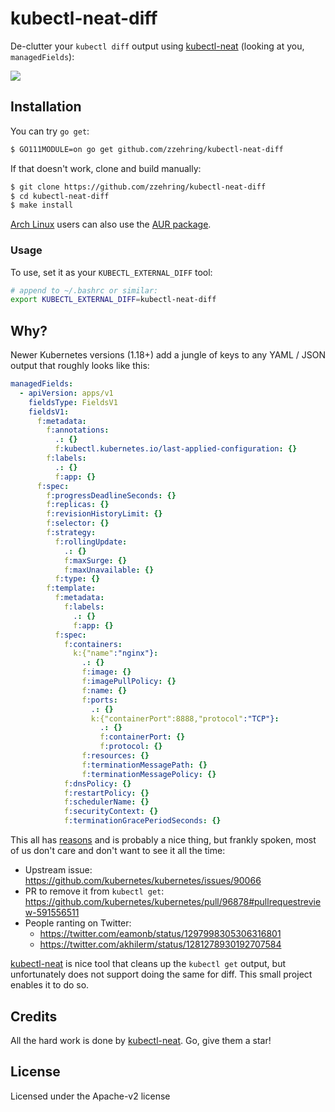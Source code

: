 # kubectl-neat-diff

De-clutter your `kubectl diff` output using [kubectl-neat](https://github.com/itaysk/kubectl-neat) (looking at you, `managedFields`):

![](./banner.png)

## Installation

You can try `go get`:

```bash
$ GO111MODULE=on go get github.com/zzehring/kubectl-neat-diff
```

If that doesn't work, clone and build manually:

```bash
$ git clone https://github.com/zzehring/kubectl-neat-diff
$ cd kubectl-neat-diff
$ make install
```

[Arch Linux](https://archlinux.org) users can also use the [AUR package](https://aur.archlinux.org/packages/kubectl-neat-diff).

### Usage

To use, set it as your `KUBECTL_EXTERNAL_DIFF` tool:

```bash
# append to ~/.bashrc or similar:
export KUBECTL_EXTERNAL_DIFF=kubectl-neat-diff
```

## Why?

Newer Kubernetes versions (1.18+) add a jungle of keys to any YAML / JSON output that roughly looks like this:

```yaml
managedFields:
  - apiVersion: apps/v1
    fieldsType: FieldsV1
    fieldsV1:
      f:metadata:
        f:annotations:
          .: {}
          f:kubectl.kubernetes.io/last-applied-configuration: {}
        f:labels:
          .: {}
          f:app: {}
      f:spec:
        f:progressDeadlineSeconds: {}
        f:replicas: {}
        f:revisionHistoryLimit: {}
        f:selector: {}
        f:strategy:
          f:rollingUpdate:
            .: {}
            f:maxSurge: {}
            f:maxUnavailable: {}
          f:type: {}
        f:template:
          f:metadata:
            f:labels:
              .: {}
              f:app: {}
          f:spec:
            f:containers:
              k:{"name":"nginx"}:
                .: {}
                f:image: {}
                f:imagePullPolicy: {}
                f:name: {}
                f:ports:
                  .: {}
                  k:{"containerPort":8888,"protocol":"TCP"}:
                    .: {}
                    f:containerPort: {}
                    f:protocol: {}
                f:resources: {}
                f:terminationMessagePath: {}
                f:terminationMessagePolicy: {}
            f:dnsPolicy: {}
            f:restartPolicy: {}
            f:schedulerName: {}
            f:securityContext: {}
            f:terminationGracePeriodSeconds: {}
```

This all has [reasons](https://kubernetes.io/docs/reference/using-api/server-side-apply/#field-management) and is probably a nice thing, but frankly spoken, most of us don't care and don't want to see it all the time:

- Upstream issue: https://github.com/kubernetes/kubernetes/issues/90066
- PR to remove it from `kubectl get`: https://github.com/kubernetes/kubernetes/pull/96878#pullrequestreview-591556511
- People ranting on Twitter:
  - https://twitter.com/eamonb/status/1297998305306316801
  - https://twitter.com/akhilerm/status/1281278930192707584

[kubectl-neat](https://github.com/itaysk/kubectl-neat) is nice tool that cleans up the `kubectl get` output, but unfortunately does not support doing the same for diff. This small project enables it to do so.

## Credits

All the hard work is done by [kubectl-neat](https://github.com/itaysk/kubectl-neat). Go, give them a star!

## License

Licensed under the Apache-v2 license
